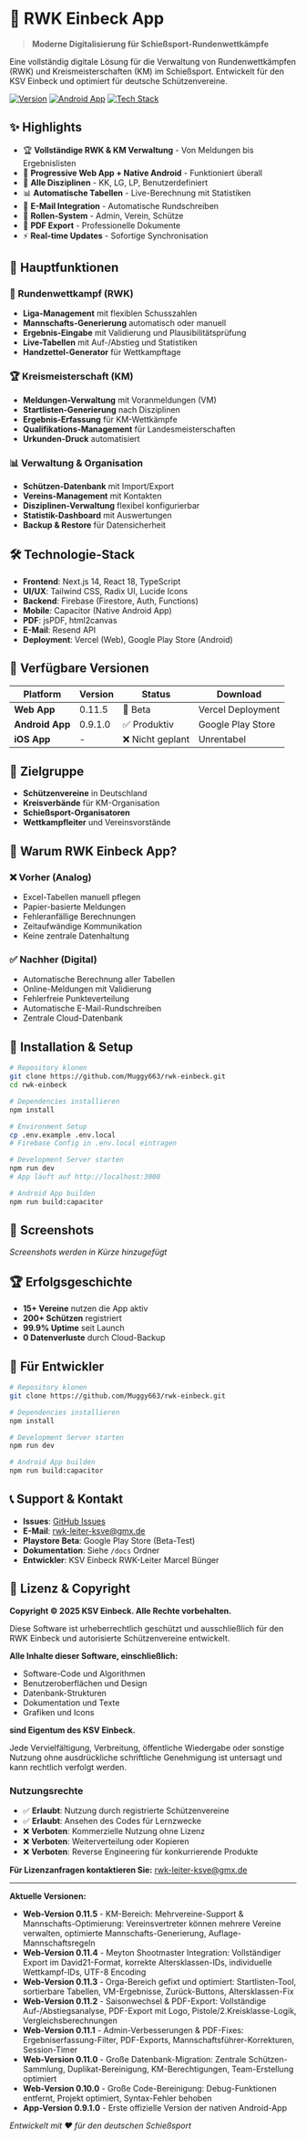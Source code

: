 # 🎯 RWK Einbeck App

> **Moderne Digitalisierung für Schießsport-Rundenwettkämpfe**

Eine vollständig digitale Lösung für die Verwaltung von Rundenwettkämpfen (RWK) und Kreismeisterschaften (KM) im Schießsport. Entwickelt für den KSV Einbeck und optimiert für deutsche Schützenvereine.

[![Version](https://img.shields.io/badge/Version-0.11.5-blue?style=for-the-badge)](#)
[![Android App](https://img.shields.io/badge/Android_App-0.9.1.0-success?style=for-the-badge)](#)
[![Tech Stack](https://img.shields.io/badge/Tech-Next.js_14_+_Firebase-blue?style=for-the-badge)](#)

## ✨ Highlights

- 🏆 **Vollständige RWK & KM Verwaltung** - Von Meldungen bis Ergebnislisten
- 📱 **Progressive Web App + Native Android** - Funktioniert überall
- 🎯 **Alle Disziplinen** - KK, LG, LP, Benutzerdefiniert
- 📊 **Automatische Tabellen** - Live-Berechnung mit Statistiken
- 📧 **E-Mail Integration** - Automatische Rundschreiben
- 🔐 **Rollen-System** - Admin, Verein, Schütze
- 📄 **PDF Export** - Professionelle Dokumente
- ⚡ **Real-time Updates** - Sofortige Synchronisation

## 🚀 Hauptfunktionen

### 🏅 Rundenwettkampf (RWK)
- **Liga-Management** mit flexiblen Schusszahlen
- **Mannschafts-Generierung** automatisch oder manuell
- **Ergebnis-Eingabe** mit Validierung und Plausibilitätsprüfung
- **Live-Tabellen** mit Auf-/Abstieg und Statistiken
- **Handzettel-Generator** für Wettkampftage

### 🏆 Kreismeisterschaft (KM)
- **Meldungen-Verwaltung** mit Voranmeldungen (VM)
- **Startlisten-Generierung** nach Disziplinen
- **Ergebnis-Erfassung** für KM-Wettkämpfe
- **Qualifikations-Management** für Landesmeisterschaften
- **Urkunden-Druck** automatisiert

### 📊 Verwaltung & Organisation
- **Schützen-Datenbank** mit Import/Export
- **Vereins-Management** mit Kontakten
- **Disziplinen-Verwaltung** flexibel konfigurierbar
- **Statistik-Dashboard** mit Auswertungen
- **Backup & Restore** für Datensicherheit

## 🛠️ Technologie-Stack

- **Frontend**: Next.js 14, React 18, TypeScript
- **UI/UX**: Tailwind CSS, Radix UI, Lucide Icons
- **Backend**: Firebase (Firestore, Auth, Functions)
- **Mobile**: Capacitor (Native Android App)
- **PDF**: jsPDF, html2canvas
- **E-Mail**: Resend API
- **Deployment**: Vercel (Web), Google Play Store (Android)

## 📱 Verfügbare Versionen

| Platform | Version | Status | Download |
|----------|---------|--------|---------|
| **Web App** | 0.11.5 | 🔄 Beta | Vercel Deployment |
| **Android App** | 0.9.1.0 | ✅ Produktiv | Google Play Store |
| **iOS App** | - | ❌ Nicht geplant | Unrentabel |

## 🎯 Zielgruppe

- **Schützenvereine** in Deutschland
- **Kreisverbände** für KM-Organisation
- **Schießsport-Organisatoren**
- **Wettkampfleiter** und Vereinsvorstände

## 🌟 Warum RWK Einbeck App?

### ❌ Vorher (Analog)
- Excel-Tabellen manuell pflegen
- Papier-basierte Meldungen
- Fehleranfällige Berechnungen
- Zeitaufwändige Kommunikation
- Keine zentrale Datenhaltung

### ✅ Nachher (Digital)
- Automatische Berechnung aller Tabellen
- Online-Meldungen mit Validierung
- Fehlerfreie Punkteverteilung
- Automatische E-Mail-Rundschreiben
- Zentrale Cloud-Datenbank

## 🚀 Installation & Setup

```bash
# Repository klonen
git clone https://github.com/Muggy663/rwk-einbeck.git
cd rwk-einbeck

# Dependencies installieren
npm install

# Environment Setup
cp .env.example .env.local
# Firebase Config in .env.local eintragen

# Development Server starten
npm run dev
# App läuft auf http://localhost:3000

# Android App builden
npm run build:capacitor
```

## 📸 Screenshots

*Screenshots werden in Kürze hinzugefügt*

## 🏆 Erfolgsgeschichte

- **15+ Vereine** nutzen die App aktiv
- **200+ Schützen** registriert
- **99.9% Uptime** seit Launch
- **0 Datenverluste** durch Cloud-Backup

## 🔧 Für Entwickler

```bash
# Repository klonen
git clone https://github.com/Muggy663/rwk-einbeck.git

# Dependencies installieren
npm install

# Development Server starten
npm run dev

# Android App builden
npm run build:capacitor
```

## 📞 Support & Kontakt

- **Issues**: [GitHub Issues](https://github.com/Muggy663/rwk-einbeck/issues)
- **E-Mail**: rwk-leiter-ksve@gmx.de
- **Playstore Beta**: Google Play Store (Beta-Test)
- **Dokumentation**: Siehe `/docs` Ordner
- **Entwickler**: KSV Einbeck RWK-Leiter Marcel Bünger

## 📄 Lizenz & Copyright

**Copyright © 2025 KSV Einbeck. Alle Rechte vorbehalten.**

Diese Software ist urheberrechtlich geschützt und ausschließlich für den RWK Einbeck und autorisierte Schützenvereine entwickelt. 

**Alle Inhalte dieser Software, einschließlich:**
- Software-Code und Algorithmen
- Benutzeroberflächen und Design
- Datenbank-Strukturen
- Dokumentation und Texte
- Grafiken und Icons

**sind Eigentum des KSV Einbeck.**

Jede Vervielfältigung, Verbreitung, öffentliche Wiedergabe oder sonstige Nutzung ohne ausdrückliche schriftliche Genehmigung ist untersagt und kann rechtlich verfolgt werden.

### Nutzungsrechte
- ✅ **Erlaubt**: Nutzung durch registrierte Schützenvereine
- ✅ **Erlaubt**: Ansehen des Codes für Lernzwecke
- ❌ **Verboten**: Kommerzielle Nutzung ohne Lizenz
- ❌ **Verboten**: Weiterverteilung oder Kopieren
- ❌ **Verboten**: Reverse Engineering für konkurrierende Produkte

**Für Lizenzanfragen kontaktieren Sie:** rwk-leiter-ksve@gmx.de

---

**Aktuelle Versionen:**
- **Web-Version 0.11.5** - KM-Bereich: Mehrvereine-Support & Mannschafts-Optimierung: Vereinsvertreter können mehrere Vereine verwalten, optimierte Mannschafts-Generierung, Auflage-Mannschaftsregeln
- **Web-Version 0.11.4** - Meyton Shootmaster Integration: Vollständiger Export im David21-Format, korrekte Altersklassen-IDs, individuelle Wettkampf-IDs, UTF-8 Encoding
- **Web-Version 0.11.3** - Orga-Bereich gefixt und optimiert: Startlisten-Tool, sortierbare Tabellen, VM-Ergebnisse, Zurück-Buttons, Altersklassen-Fix
- **Web-Version 0.11.2** - Saisonwechsel & PDF-Export: Vollständige Auf-/Abstiegsanalyse, PDF-Export mit Logo, Pistole/2.Kreisklasse-Logik, Vergleichsberechnungen
- **Web-Version 0.11.1** - Admin-Verbesserungen & PDF-Fixes: Ergebniserfassung-Filter, PDF-Exports, Mannschaftsführer-Korrekturen, Session-Timer
- **Web-Version 0.11.0** - Große Datenbank-Migration: Zentrale Schützen-Sammlung, Duplikat-Bereinigung, KM-Berechtigungen, Team-Erstellung optimiert
- **Web-Version 0.10.0** - Große Code-Bereinigung: Debug-Funktionen entfernt, Projekt optimiert, Syntax-Fehler behoben
- **App-Version 0.9.1.0** - Erste offizielle Version der nativen Android-App

*Entwickelt mit ❤️ für den deutschen Schießsport*